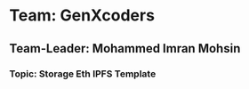 # Team: GenXcoders  

## Team-Leader: Mohammed Imran Mohsin 

### Topic: Storage Eth IPFS Template

